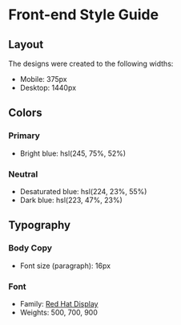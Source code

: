 # Front-end Style Guide

## Layout

The designs were created to the following widths:

- Mobile: 375px
- Desktop: 1440px

## Colors

### Primary

<!-- - Pale blue: hsl(225, 100%, 94%) -->
- Bright blue: hsl(245, 75%, 52%)

### Neutral

<!-- - Very pale blue: hsl(225, 100%, 98%) -->
- Desaturated blue: hsl(224, 23%, 55%)
- Dark blue: hsl(223, 47%, 23%)

## Typography

### Body Copy

- Font size (paragraph): 16px

### Font

- Family: [Red Hat Display](https://fonts.google.com/specimen/Red+Hat+Display)
- Weights: 500, 700, 900
